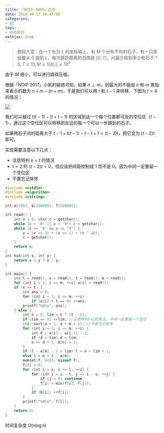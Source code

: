 ```yaml
---
title: 「NOIP 2005」过河
date: 2018-09-17 16:47:00
categories:
- OI
tags:
- 动态规划
mathjax: true
---
```


> 题目大意：在一个长为 $L$ 的坐标轴上，有 $M$ 个分布不均的石子，有一只青蛙要从 $0$ 跳到 $L$，每次跳跃距离的范围是 $[S,T]$，问最少踩到多少枚石子？$S,T \leq 10, M \leq 100, L \leq 10^9$

由于 $M$ 很小，可以进行路径压缩。

根据「NOIP 2017」小凯的疑惑可知，如果 $n \perp m$，则最大的不能由 $n$ 和 $m$ 累加来表示的数为 $n \times m-(n+m)$，于是我们可以用 $t$ 和 $t-1$ 来转移，下图为 $t=4$ 的情况：

![](https://www.cnblogs.com/images/cnblogs_com/milky-w/1224598/o_guoriver.png)

我们可以越过 $t(t-1)-(t+t-1)$ 的区域到达一个每个位置都可及的空位区（$t-1$），通过这个空位区可以转移到左边的每一个可以一步跳到的石子。

如果两石子间的距离大于 $t-1+t(t-1)-t-t+1=(t-2)t$，把它变为 $(t-2)t$ 即可。

实现需要注意以下几点：

- 注意特判 $s=t$ 的情况
- $t=2$ 时 $(t-2)t=0$，但应该把间距控制成 $1$ 而不是 $0$，因为中间一定要留一个空位区
- 不要忘记排序

```c++
#include <cstdio>
#include <algorithm>
#include <cstring>

int a[105], b[100005], f[100005];

int read() {
    int x = 0; char c = getchar();
    while (c < '0' || c > '9') c = getchar();
    while (c >= '0' && c <= '9') {
        x = (x << 3) + (x << 1) + (c ^ 48);
        c = getchar();
    }
    return x;
}
int min(int x, int y) {
    return x < y ? x : y;
}

int main() {
    int l = read(), s = read(), t = read(), m = read();
    for (int i = 1; i <= m; ++i) a[i] = read();
    if (s == t) {
        int ans = 0;
        for (int i = 1; i <= m; ++i)
            if (a[i] % t == 0) ++ans;
        printf("%d\n", ans);
    } else {
        int n = 0, lim = t * (t - 2);
        if (lim == 0) ++lim; //注意特判t=2的情况, 中间一定要留一个空位
        std::sort(a + 1, a + m + 1); //不要忘记排序
        for (int i = 1; i <= m; ++i) {
            int d = a[i] - a[i-1] - 1;
            if (d > lim) d = lim;
            n += d + 1, b[n] = 1;
        }
        if (l - a[m] - 1 > lim) l = n + lim + 1;
        else l = n + l - a[m];
        memset(f, 0x3f, sizeof f);
        f[0] = 0;
        for (int i = s; i <= l; ++i) {
            for (int j = i - t; j <= i - s; ++j) {
                if (j < 0) continue;
                f[i] = min(f[i], f[j]);
            }
            if (b[i]) ++f[i];
        }
        printf("%d\n", f[l]);
    }
    return 0;
}
```

时间复杂度 $O(n \log n)$

